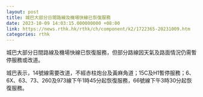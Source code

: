 ```yaml
---
layout: post
title: 城巴大部分日間路線及機場快線已恢復服務
date: 2023-10-09 14:03:15.000000000 +08:00
link: https://news.rthk.hk/rthk/ch/component/k2/1722365-20231009.htm
categories: rthk
---
```


城巴大部分日間路線及機場快線已恢復服務，但部分路線因天氣及路面情況仍需暫停服務或改道。

城巴表示，14號線需要改道，不經赤柱炮台及黃麻角道；15C及H1暫停服務；6、6X、63、73、260及973線下午1時45分起恢復服務，66號線下午3時30分起恢復服務。
